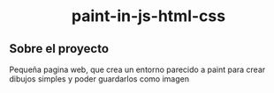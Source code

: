 <h1 align="center"> paint-in-js-html-css </h1>

## Sobre el proyecto
Pequeña pagina web, que crea un entorno parecido a paint para crear dibujos simples y poder guardarlos como imagen
